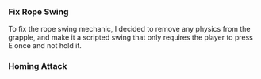 ### Fix Rope Swing
To fix the rope swing mechanic, I decided to remove any physics from the grapple, and make it a scripted swing that only requires the player to press E once and not hold it.

### Homing Attack